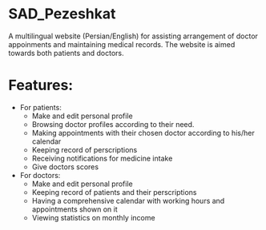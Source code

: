 # SAD_Pezeshkat
A multilingual website (Persian/English) for assisting arrangement of doctor appoinments and maintaining medical records. 
The website is aimed towards both patients and doctors.
# Features:
- For patients:
    - Make and edit personal profile
    - Browsing doctor profiles according to their need.
    - Making appointments with their chosen doctor according to his/her calendar
    - Keeping record of perscriptions 
    - Receiving notifications for medicine intake 
    - Give doctors scores
- For doctors:
    - Make and edit personal profile
    - Keeping record of patients and their perscriptions
    - Having a comprehensive calendar with working hours and appointments shown on it
    - Viewing statistics on monthly income
